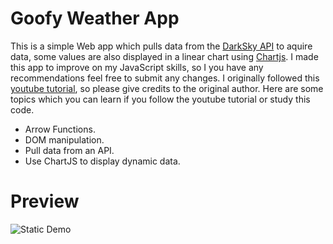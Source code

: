 # Goofy Weather App

This is a simple Web app which pulls data from the [DarkSky API](https://darksky.net/dev) to aquire data, some values are also displayed in a linear chart using [Chartjs](https://www.chartjs.org/). I made this app to improve on my JavaScript skills, so I you have any recommendations feel free to submit any changes. I originally followed this [youtube tutorial](https://www.youtube.com/watch?v=wPElVpR1rwA), so please give credits to the original author.
Here are some topics which you can learn if you follow the youtube tutorial or study this code.
  - Arrow Functions.
  - DOM manipulation.
  - Pull data from an API.
  - Use ChartJS to display dynamic data.

# Preview
![Static Demo](https://i.imgur.com/gTa4Pq2.png])
